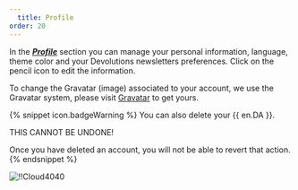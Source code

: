 ```yaml
---
  title: Profile
order: 20
---
```

In the [***Profile***](https://portal.devolutions.com/profile) section you can manage your personal information, language, theme color and your Devolutions newsletters preferences. Click on the pencil icon to edit the information.  

To change the Gravatar (image) associated to your account, we use the Gravatar system, please visit [Gravatar](http://en.gravatar.com/) to get yours.  

{% snippet icon.badgeWarning %} 
You can also delete your {{ en.DA }}.  

THIS CANNOT BE UNDONE!  

Once you have deleted an account, you will not be able to revert that action.  
{% endsnippet %}
 
![!!Cloud4040](https://webdevolutions.azureedge.net/docs/en/cloud/Cloud4040.png)
